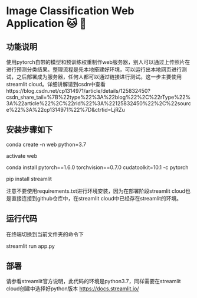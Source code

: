 # Image Classification Web Application :cat: :dog:

## 功能说明
使用pytorch自带的模型和预训练权重制作web服务器，别人可以通过上传照片在进行预测分类结果。整理流程是先本地搭建好环境，可以运行出本地网页进行测试，之后部署成为服务器，任何人都可以通过链接进行测试。这一步主要使用streamlit cloud。详细讲解请到csdn中查看https://blog.csdn.net/cp1314971/article/details/125832450?csdn_share_tail=%7B%22type%22%3A%22blog%22%2C%22rType%22%3A%22article%22%2C%22rId%22%3A%22125832450%22%2C%22source%22%3A%22cp1314971%22%7D&ctrtid=LjRZu


## 安装步骤如下

conda create -n web python=3.7

activate web

conda install pytorch==1.6.0 torchvision==0.7.0 cudatoolkit=10.1 -c pytorch

pip install streamlit

注意不要使用requirements.txt进行环境安装，因为在部署阶段streamlit cloud也是直接连接到github仓库中，在streamlit cloud中已经存在streamlit的环境。

## 运行代码
在终端切换到当前文件夹的命令下

streamlit run app.py

## 部署
请参看streamlit官方说明，此代码的环境是python3.7，同样需要在streamlit cloud创建中选择好python版本 https://docs.streamlit.io/


